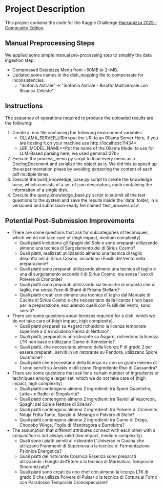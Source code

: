 # Project Description

This project contains the code for the Kaggle Challenge [Hackapizza 2025 - Community Edition](https://www.kaggle.com/competitions/hackapizza-2025-community).

## Manual Preprocessing Steps

We applied some simple manual pre-processing step to simplify the data ingestion step:

* Compressed Datapizza Menu from ~50MB to 2~MB.
* Updated some names in the dish_mapping file to compensate for inconsistencies.
  * "Sinfonia Astrale" -> "Sinfonia Astrale - Risotto Multiversale con Risacca Celeste"

## Instructions 

The sequence of operations required to produce the uploaded results are the following:

1. Create a .env file containing the following environment variables
   * OLLAMA_SERVER_URI=<put the URI to an Ollama Server Here, if you are hosting it on your machine use 
     http://localhost:11434>
   * LBP_MODEL_NAME=<Put the name of the Ollama Model to use for LLM-Based parsing here, we used gemma2:27b>
2. Execute the process_menu.py script to load every menu as a DoclingDocument and serialize the object as is. We 
   did this to speed up the experimentation phase by avoiding extracting the content of each pdf multiple times.
3. Execute the build_knowledge_base.py script to create the knowledge base, which consists of a set of json 
   descriptors, each containing the information of a single dish.
4. Execute the query_knowledge_base.py script to submit all the test questions to the system and save the results 
   inside the 'data' folder, in a versioned and submission-ready file named 'test_answers.csv'.

## Potential Post-Submission Improvements

* There are some questions that ask for subcategories of techniques, which we do not take care of (high impact, medium complexity).
  * Quali piatti includono gli Spaghi del Sole e sono preparati utilizzando almeno una tecnica di Surgelamento del di Sirius Cosmo?
  * Quali piatti, realizzati utilizzando almeno una tecnica di taglio descritta nel di Sirius Cosmo, includono i Fusilli del Vento nella preparazione?
  * Quali piatti sono preparati utilizzando almeno una tecnica di taglio e una di surgelamento secondo il di Sirius Cosmo, ma senza l'uso di Polvere di Crononite?
  * Quali piatti sono preparati utilizzando sia tecniche di impasto che di taglio, ma senza l'uso di Shard di Prisma Stellare?
  * Quali piatti creati con almeno una tecnica di taglio dal Manuale di Cucina di Sirius Cosmo e che necessitano della licenza t non base per la preparazione, escludendo quelli con Fusilli del Vento, sono serviti?
* There are some questions about licenses required for a dish, which we do not take care of (high impact, high complexity).
  * Quali piatti preparati su Asgard richiedono la licenza temporale superiore a 0 e includono Farina di Nettuno?
  * Quali piatti, preparati in un ristorante su Asgard, richiedono la licenza LTK non base e utilizzano Carne di Xenodonte?
  * Quali piatti, che necessitano almeno della licenza P di grado 2 per essere preparati, serviti in un ristorante su Pandora, utilizzano Spore Quantiche?
  * Quali piatti che necessitano della licenza e+ con un grado minimo di 1 sono serviti su Arrakis e utilizzano l'ingrediente Riso di Cassandra?
* There are some questions that ask for a certain number of ingredients or techniques among a larger set, which we do not take care of (high impact, high complexity).
  * Quali piatti contengono almeno 2 ingredienti tra Spore Quantiche, Latte+ e Radici di Singolarità?
  * Quali piatti contengono almeno 2 ingredienti tra Ravioli al Vaporeon, Spaghi del Sole e Nettare di Sirena?
  * Quali piatti contengono almeno 2 ingredienti tra Polvere di Crononite, Nduja Fritta Tanto, Spezie di Melange e Polvere di Stelle?
  * Quali piatti contengono almeno 2 ingredienti tra Carne di Drago, Chocobo Wings, Foglie di Mandragora e Burrobirra?
* The assumption that different attributes connect with each other with a _conjunction_ is not always valid (low impact, medium complexity).
  * Quali sono i piatti serviti al ristorante L'Universo in Cucina che utilizzano Frammenti di Supernova o la tecnica di Fermentazione Psionica Energetica?
  * Quali piatti del ristorante Cosmica Essenza sono preparati utilizzando i Funghi dell’Etere o la tecnica di Marinatura Temporale Sincronizzata?
  * Quali piatti sono creati da uno chef con almeno la licenza LTK di grado 6 che utilizza Polvere di Pulsar o la tecnica di Cottura al Forno con Paradosso Temporale Cronospeculare?
